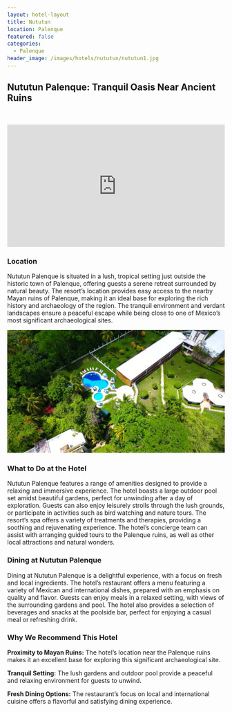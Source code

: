 ```yaml
---
layout: hotel-layout
title: Nututun
location: Palenque
featured: false
categories:
  - Palenque
header_image: /images/hotels/nututun/nututun1.jpg
---
```

## Nututun Palenque: Tranquil Oasis Near Ancient Ruins

&nbsp;

<style>.embed-container { position: relative; padding-bottom: 56.25%; height: 0; overflow: hidden; max-width: 100%; } .embed-container iframe, .embed-container object, .embed-container embed { position: absolute; top: 0; left: 0; width: 100%; height: 100%; }</style>

<div class="embed-container"><iframe src="https://www.youtube.com/embed/QUNnkhOwzMA" frameborder="0" allowfullscreen=""></iframe></div>

### Location

Nututun Palenque is situated in a lush, tropical setting just outside the historic town of Palenque, offering guests a serene retreat surrounded by natural beauty. The resort’s location provides easy access to the nearby Mayan ruins of Palenque, making it an ideal base for exploring the rich history and archaeology of the region. The tranquil environment and verdant landscapes ensure a peaceful escape while being close to one of Mexico’s most significant archaeological sites.

![](/images/hotels/nututun/nututun3.jpg)

### What to Do at the Hotel

Nututun Palenque features a range of amenities designed to provide a relaxing and immersive experience. The hotel boasts a large outdoor pool set amidst beautiful gardens, perfect for unwinding after a day of exploration. Guests can also enjoy leisurely strolls through the lush grounds, or participate in activities such as bird watching and nature tours. The resort’s spa offers a variety of treatments and therapies, providing a soothing and rejuvenating experience. The hotel’s concierge team can assist with arranging guided tours to the Palenque ruins, as well as other local attractions and natural wonders.

### Dining at Nututun Palenque

Dining at Nututun Palenque is a delightful experience, with a focus on fresh and local ingredients. The hotel’s restaurant offers a menu featuring a variety of Mexican and international dishes, prepared with an emphasis on quality and flavor. Guests can enjoy meals in a relaxed setting, with views of the surrounding gardens and pool. The hotel also provides a selection of beverages and snacks at the poolside bar, perfect for enjoying a casual meal or refreshing drink.

### Why We Recommend This Hotel

**Proximity to Mayan Ruins:** The hotel’s location near the Palenque ruins makes it an excellent base for exploring this significant archaeological site.&nbsp;

**Tranquil Setting:** The lush gardens and outdoor pool provide a peaceful and relaxing environment for guests to unwind.&nbsp;

**Fresh Dining Options:** The restaurant’s focus on local and international cuisine offers a flavorful and satisfying dining experience.&nbsp;

